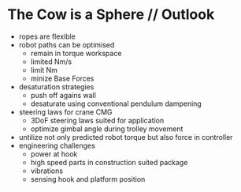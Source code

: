 
# The Cow is a Sphere // Outlook

- ropes are flexible
- robot paths can be optimised
  - remain in torque workspace
  - limited Nm/s
  - limit Nm
  - minize Base Forces
- desaturation strategies
  - push off agains wall
  - desaturate using conventional pendulum dampening
- steering laws for crane CMG
  - 3DoF steering laws suited for application
  - optimize gimbal angle during trolley movement
- untilize not only predicted robot torque but also force in controller
- engineering challenges
  - power at hook
  - high speed parts in construction suited package
  - vibrations
  - sensing hook and platform position
